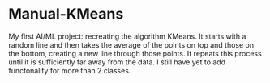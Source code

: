 # Manual-KMeans
My first AI/ML project: recreating the algorithm KMeans. It starts with a random line and then takes the average of the points on top and those on the bottom, creating a new line through those points. It repeats this process until it is sufficiently far away from the data. I still have yet to add functonality for more than 2 classes. 
